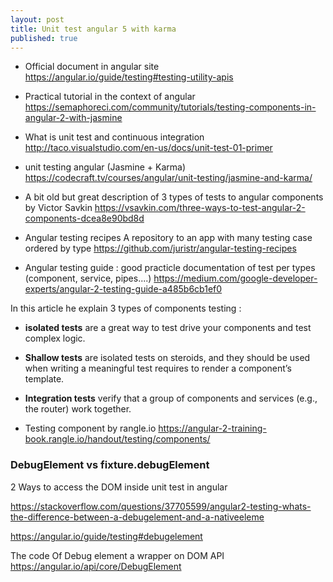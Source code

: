 ```yaml
---
layout: post
title: Unit test angular 5 with karma
published: true
---
```


* Official document in angular site 
https://angular.io/guide/testing#testing-utility-apis

* Practical tutorial in the context of angular 
https://semaphoreci.com/community/tutorials/testing-components-in-angular-2-with-jasmine

* What is unit test and continuous integration
http://taco.visualstudio.com/en-us/docs/unit-test-01-primer

* unit testing angular (Jasmine + Karma) 
https://codecraft.tv/courses/angular/unit-testing/jasmine-and-karma/

* A bit old but great description of 3 types of tests to angular components by Victor Savkin
https://vsavkin.com/three-ways-to-test-angular-2-components-dcea8e90bd8d

* Angular testing recipes 
A repository to an app with many testing case ordered by type
https://github.com/juristr/angular-testing-recipes

* Angular testing guide : good practicle documentation of test per types (component, service, pipes....)
https://medium.com/google-developer-experts/angular-2-testing-guide-a485b6cb1ef0

In this article he explain 3 types of components testing : 

* **isolated tests** are a great way to test drive your components and test complex logic. 
* **Shallow tests** are isolated tests on steroids, and they should be used when writing a meaningful test requires to render a component’s template. 
* **Integration tests** verify that a group of components and services (e.g., the router) work together.

* Testing component by rangle.io 
https://angular-2-training-book.rangle.io/handout/testing/components/

### DebugElement vs fixture.debugElement

2 Ways to access the DOM inside unit test in angular 

https://stackoverflow.com/questions/37705599/angular2-testing-whats-the-difference-between-a-debugelement-and-a-nativeeleme

https://angular.io/guide/testing#debugelement

The code Of Debug element a wrapper on DOM API 
https://angular.io/api/core/DebugElement
